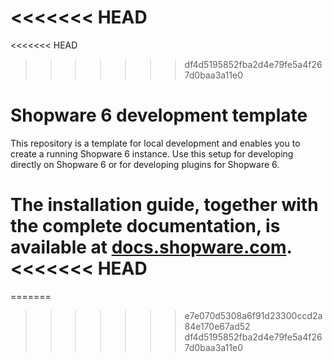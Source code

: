 <<<<<<< HEAD
=======
<<<<<<< HEAD
>>>>>>> df4d5195852fba2d4e79fe5a4f267d0baa3a11e0
# Shopware 6 development template

This repository is a template for local development and enables you to create a running Shopware 6 instance.
Use this setup for developing directly on Shopware 6 or for developing plugins for Shopware 6.

The installation guide, together with the complete documentation, is available at [docs.shopware.com](https://docs.shopware.com/en/shopware-platform-dev-en/getting-started).
<<<<<<< HEAD
=======
=======

>>>>>>> e7e070d5308a6f91d23300ccd2a84e170e67ad52
>>>>>>> df4d5195852fba2d4e79fe5a4f267d0baa3a11e0
